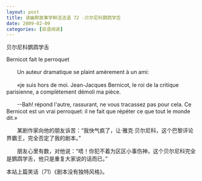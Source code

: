 ```yaml
---
layout: post
title: 读幽默故事学鲜活法语 72 -贝尔尼科鹦鹉学舌
date: 2009-02-09
categories: [双语阅读]  
---
```


贝尔尼科鹦鹉学舌

Bernicot fait le perroquet

　　Un auteur dramatique se plaint amèrement à un ami:

　　«je suis hors de moi. Jean-Jacques Bernicot, le roi de la critique parisienne, a complètement démoli ma pièce.

　　--Bah! répond l'autre, rassurant, ne vous tracassez pas pour cela. Ce Bernicot est un vrai perroquet: il ne fait que répéter ce que tout le monde dit.»



　　某剧作家向他的朋友诉苦：“我快气疯了，让·雅克·贝尔尼科，这个巴黎评论界霸王，完全否定了我的剧本。”

　　朋友心里有数，对他说：“唔！你犯不着为区区小事伤神，这个贝尔尼科完全是鹦鹉学舌，他只是重复大家说的话而已。”



本站上篇笑话（71）《剧本没有独特风格》。
